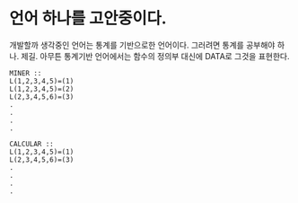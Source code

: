 
언어 하나를 고안중이다.
====================

개발할까 생각중인 언어는 통계를 기반으로한 언어이다. 그러려면 통계를 공부해야 하나. 제길.
아무튼 통계기반 언어에서는 함수의 정의부 대신에 DATA로 그것을 표현한다.



	MINER ::
	L(1,2,3,4,5)=(1) 
	L(1,2,3,4,5)=(2)
	L(2,3,4,5,6)=(3)
	.
	.
	.
	.

	CALCULAR ::
	L(1,2,3,4,5)=(1)
	L(2,3,4,5,6)=(3)
	.
	.
	.
	.

	

